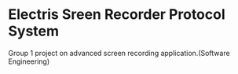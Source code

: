 
# Electris Sreen Recorder Protocol System

Group 1 project on advanced screen recording application.(Software Engineering)
